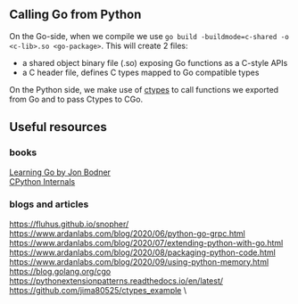 ## Calling Go from Python

On the Go-side, when we compile we use `go build -buildmode=c-shared -o <c-lib>.so <go-package>`. This will create 2 files:
- a shared object binary file (.so) exposing Go functions as a C-style APIs
- a C header file, defines C types mapped to Go compatible types


On the Python side, we make use of [ctypes](https://docs.python.org/3/library/ctypes.html) to call functions we exported from Go and to pass Ctypes to CGo.

## Useful resources

### books

[Learning Go by Jon Bodner](https://www.oreilly.com/library/view/learning-go/9781492077206/) \
[CPython Internals](https://realpython.com/products/cpython-internals-book/)

### blogs and articles

https://fluhus.github.io/snopher/ \
https://www.ardanlabs.com/blog/2020/06/python-go-grpc.html \
https://www.ardanlabs.com/blog/2020/07/extending-python-with-go.html \
https://www.ardanlabs.com/blog/2020/08/packaging-python-code.html \
https://www.ardanlabs.com/blog/2020/09/using-python-memory.html \
https://blog.golang.org/cgo \
https://pythonextensionpatterns.readthedocs.io/en/latest/ \
https://github.com/jima80525/ctypes_example \ 